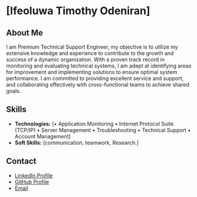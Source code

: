 # [Ifeoluwa Timothy Odeniran]

## About Me

I am  Premium Technical Support Engineer, my objective is to utilize my extensive knowledge 
and experience to contribute to the growth and success of a dynamic organization. With a proven 
track record in monitoring and evaluating technical systems, I am adept at identifying areas for 
improvement and implementing solutions to ensure optimal system performance. I am committed 
to providing excellent service and support, and collaborating effectively with cross-functional 
teams to achieve shared goals.


## Skills


- **Technologies:** [• Application Monitoring • Internet Protocol Suite (TCP/IP) • Server Management •
Troubleshooting • Technical Support • Account Management]
- **Soft Skills:** [communication, teamwork, Research.]


## Contact

- [LinkedIn Profile](https://www.linkedin.com/in/ifeoluwa-odeniran-8989a260/)
- [GitHub Profile](https://github.com/ifeoluwaodeniran)
- [Email](ifeoluwa.odeniran@gmail.com)
